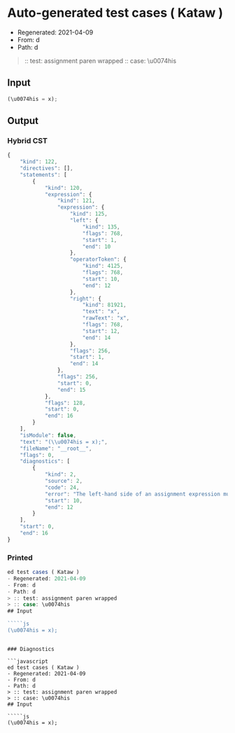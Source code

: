 # Auto-generated test cases ( Kataw )
- Regenerated: 2021-04-09
- From: d
- Path: d
> :: test: assignment paren wrapped
> :: case: \u0074his
## Input

`````js
(\u0074his = x);
`````

## Output

### Hybrid CST

```javascript
{
    "kind": 122,
    "directives": [],
    "statements": [
        {
            "kind": 120,
            "expression": {
                "kind": 121,
                "expression": {
                    "kind": 125,
                    "left": {
                        "kind": 135,
                        "flags": 768,
                        "start": 1,
                        "end": 10
                    },
                    "operatorToken": {
                        "kind": 4125,
                        "flags": 768,
                        "start": 10,
                        "end": 12
                    },
                    "right": {
                        "kind": 81921,
                        "text": "x",
                        "rawText": "x",
                        "flags": 768,
                        "start": 12,
                        "end": 14
                    },
                    "flags": 256,
                    "start": 1,
                    "end": 14
                },
                "flags": 256,
                "start": 0,
                "end": 15
            },
            "flags": 128,
            "start": 0,
            "end": 16
        }
    ],
    "isModule": false,
    "text": "(\\u0074his = x);",
    "fileName": "__root__",
    "flags": 0,
    "diagnostics": [
        {
            "kind": 2,
            "source": 2,
            "code": 24,
            "error": "The left-hand side of an assignment expression must be a variable or a property access",
            "start": 10,
            "end": 12
        }
    ],
    "start": 0,
    "end": 16
}
```

### Printed

```javascript
ed test cases ( Kataw )
- Regenerated: 2021-04-09
- From: d
- Path: d
> :: test: assignment paren wrapped
> :: case: \u0074his
## Input

`````js
(\u0074his = x);
`````
```

### Diagnostics

```javascript
ed test cases ( Kataw )
- Regenerated: 2021-04-09
- From: d
- Path: d
> :: test: assignment paren wrapped
> :: case: \u0074his
## Input

`````js
(\u0074his = x);
`````
```

